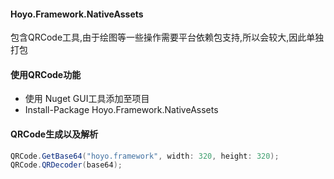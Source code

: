 ﻿#### Hoyo.Framework.NativeAssets

包含QRCode工具,由于绘图等一些操作需要平台依赖包支持,所以会较大,因此单独打包

#### 使用QRCode功能
- 使用 Nuget GUI工具添加至项目
- Install-Package Hoyo.Framework.NativeAssets

#### QRCode生成以及解析
```csharp
QRCode.GetBase64("hoyo.framework", width: 320, height: 320);
QRCode.QRDecoder(base64);
```